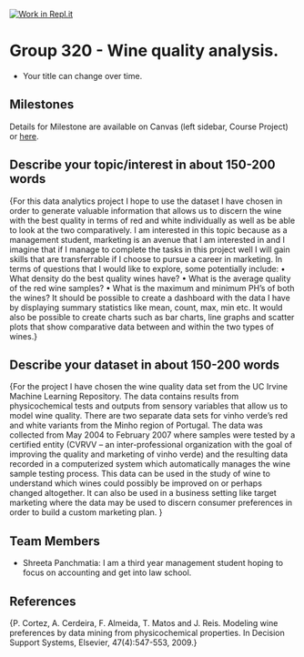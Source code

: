 [![Work in Repl.it](https://classroom.github.com/assets/work-in-replit-14baed9a392b3a25080506f3b7b6d57f295ec2978f6f33ec97e36a161684cbe9.svg)](https://classroom.github.com/online_ide?assignment_repo_id=312303&assignment_repo_type=GroupAssignmentRepo)
# Group 320 - Wine quality analysis.

- Your title can change over time.

## Milestones

Details for Milestone are available on Canvas (left sidebar, Course Project) or [here](https://firas.moosvi.com/courses/data301/project/milestone01.html).

## Describe your topic/interest in about 150-200 words

{For this data analytics project I hope to use the dataset I have chosen in order to generate valuable information that allows us to discern the wine with the best quality in terms of red and white individually as well as be able to look at the two comparatively. I am interested in this topic because as a management student, marketing is an avenue that I am interested in and I imagine that if I manage to complete the tasks in this project well I will gain skills that are transferrable if I choose to pursue a career in marketing.
In terms of questions that I would like to explore, some potentially include:
•	What density do the best quality wines have?
•	What is the average quality of the red wine samples?
•	What is the maximum and minimum PH’s of both the wines?
It should be possible to create a dashboard with the data I have by displaying summary statistics like mean, count, max, min etc. It would also be possible to create charts such as bar charts, line graphs and scatter plots that show comparative data between and within the two types of wines.}

## Describe your dataset in about 150-200 words

{For the project I have chosen the wine quality data set from the UC Irvine Machine Learning Repository. The data contains results from physicochemical tests and outputs from sensory variables that allow us to model wine quality. There are two separate data sets for vinho verde’s red and white variants from the Minho region of Portugal. The data was collected from May 2004 to February 2007 where samples were tested by a certified entity (CVRVV – an inter-professional organization with the goal of improving the quality and marketing of vinho verde) and the resulting data recorded in a computerized system which automatically manages the wine sample testing process. This data can be used in the study of wine to understand which wines could possibly be improved on or perhaps changed altogether. It can also be used in a business setting like target marketing where the data may be used to discern consumer preferences in order to build a custom marketing plan. }

## Team Members

- Shreeta Panchmatia: I am a third year management student hoping to focus on accounting and get into law school.

## References

{P. Cortez, A. Cerdeira, F. Almeida, T. Matos and J. Reis. 
Modeling wine preferences by data mining from physicochemical properties. In Decision Support Systems, Elsevier, 47(4):547-553, 2009.}

